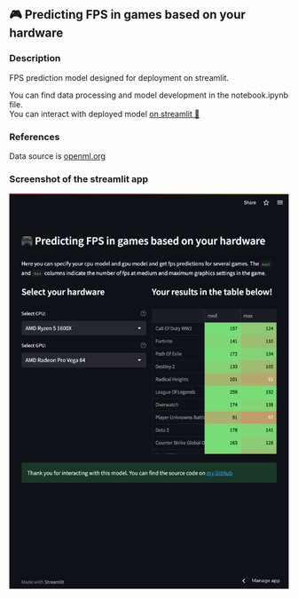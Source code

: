 ## 🎮 Predicting FPS in games based on your hardware
### Description
FPS prediction model designed for 
deployment on streamlit.  

You can find data processing and model development in the notebook.ipynb file.   
You can interact with deployed model [on streamlit 👾](https://fpsgames.streamlit.app/)
### References
Data source is [openml.org](https://www.openml.org/search?type=data&sort=runs&id=42737&status=active)
### Screenshot of the streamlit app

![Screenshot of the model](./images/sample_image.png)
